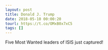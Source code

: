 ```yaml
---
layout: post
title: Donald J. Trump
date: 2018-05-10 00:00:20
tourl: https://t.co/OMxB0x7xC5
tags: []
---
```

Five Most Wanted leaders of ISIS just captured!